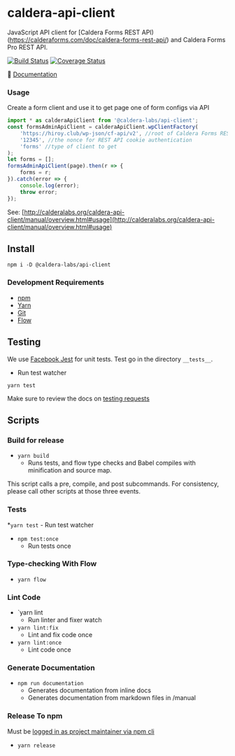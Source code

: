 # caldera-api-client
JavaScript API client for [Caldera Forms REST API)(https://calderaforms.com/doc/caldera-forms-rest-api/) and Caldera Forms Pro REST API.

[![Build Status](https://travis-ci.org/calderawp/caldera-api-client.svg?branch=master)](https://travis-ci.org/calderawp/caldera-api-client)
[![Coverage Status](https://coveralls.io/repos/github/calderawp/caldera-api-client/badge.svg?branch=master)](https://coveralls.io/github/calderawp/caldera-api-client?branch=master)

🌋 [Documentation](http://calderalabs.org/caldera-api-client/)

### Usage
Create a form client and use it to get page one of form configs via API
```js
import * as calderaApiClient from '@caldera-labs/api-client';
const formsAdminApiClient = calderaApiClient.wpClientFactory(
	'https://hiroy.club/wp-json/cf-api/v2', //root of Caldera Forms REST API namepace
    '12345', //the nonce for REST API cookie authentication
    'forms' //type of client to get
);
let forms = [];
formsAdminApiClient(page).then(r => {
	forms = r;
}).catch(error => {
	console.log(error);
	throw error;
});
```


See: [http://calderalabs.org/caldera-api-client/manual/overview.html#usage](http://calderalabs.org/caldera-api-client/manual/overview.html#usage)

## Install
`npm i -D @caldera-labs/api-client`

### Development Requirements
* [npm](https://www.npmjs.com/get-npm)
* [Yarn](https://yarnpkg.com/lang/en/docs/install/#mac-stable)
* [Git]()
* [Flow](https://flow.org/en/docs/install/)


## Testing

We use [Facebook Jest](https://facebook.github.io/jest/) for unit tests. Test go in the directory `__tests__`.

* Run test watcher
```
yarn test
```

Make sure to review the docs on [testing requests](http://calderalabs.org/caldera-api-client/manual/overview.html#mocking-requests)

## Scripts

### Build for release
* `yarn build`
    - Runs tests, and flow type checks and Babel compiles with minification and source map.

This script calls a pre, compile, and post subcommands.  For consistency, please call other scripts at those three events.

### Tests
*`yarn test`
    - Run test watcher
* `npm test:once` 
    - Run tests once

### Type-checking With Flow
* `yarn flow`

### Lint Code
* `yarn lint
    - Run linter and fixer watch
* `yarn lint:fix`
    - Lint and fix code once
* `yarn lint:once`
    - Lint code once


### Generate Documentation
* `npm run documentation`
    - Generates documentation from inline docs
    - Generates documentation from markdown files in /manual

### Release To npm
Must be [logged in as project maintainer via npm cli](https://docs.npmjs.com/cli/adduser)

* `yarn release`